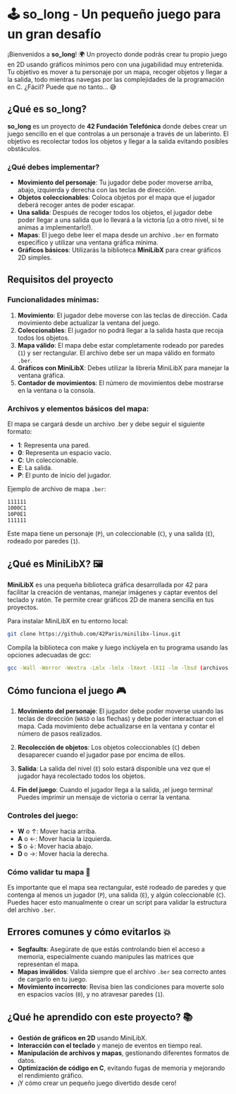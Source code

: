 # 🕹️ so_long - Un pequeño juego para un gran desafío

¡Bienvenidos a **so_long**! 🌍 Un proyecto donde podrás crear tu propio juego en 2D usando gráficos mínimos pero con una jugabilidad muy entretenida. Tu objetivo es mover a tu personaje por un mapa, recoger objetos y llegar a la salida, todo mientras navegas por las complejidades de la programación en C. ¿Fácil? Puede que no tanto... 😅

## ¿Qué es so_long?

**so_long** es un proyecto de **42 Fundación Telefónica** donde debes crear un juego sencillo en el que controlas a un personaje a través de un laberinto. El objetivo es recolectar todos los objetos y llegar a la salida evitando posibles obstáculos.

### ¿Qué debes implementar?

- **Movimiento del personaje**: Tu jugador debe poder moverse arriba, abajo, izquierda y derecha con las teclas de dirección.
- **Objetos coleccionables**: Coloca objetos por el mapa que el jugador deberá recoger antes de poder escapar.
- **Una salida**: Después de recoger todos los objetos, el jugador debe poder llegar a una salida que lo llevará a la victoria (¡o a otro nivel, si te animas a implementarlo!).
- **Mapas**: El juego debe leer el mapa desde un archivo `.ber` en formato específico y utilizar una ventana gráfica mínima.
- **Gráficos básicos**: Utilizarás la biblioteca **MiniLibX** para crear gráficos 2D simples.

## Requisitos del proyecto
### Funcionalidades mínimas:
1. **Movimiento**: El jugador debe moverse con las teclas de dirección. Cada movimiento debe actualizar la ventana del juego.
2. **Coleccionables**: El jugador no podrá llegar a la salida hasta que recoja todos los objetos.
3. **Mapa válido**: El mapa debe estar completamente rodeado por paredes (`1`) y ser rectangular. El archivo debe ser un mapa válido en formato `.ber`.
4. **Gráficos con MiniLibX**: Debes utilizar la librería MiniLibX para manejar la ventana gráfica.
5. **Contador de movimientos**: El número de movimientos debe mostrarse en la ventana o la consola.

### Archivos y elementos básicos del mapa:
El mapa se cargará desde un archivo .ber y debe seguir el siguiente formato:

- **1**: Representa una pared.
- **0**: Representa un espacio vacío.
- **C**: Un coleccionable.
- **E**: La salida.
- **P**: El punto de inicio del jugador.

Ejemplo de archivo de mapa `.ber`:

```
111111
1000C1
10P0E1
111111
```

Este mapa tiene un personaje (`P`), un coleccionable (`C`), y una salida (`E`), rodeado por paredes (`1`).

## ¿Qué es MiniLibX? 🖼️

**MiniLibX** es una pequeña biblioteca gráfica desarrollada por 42 para facilitar la creación de ventanas, manejar imágenes y captar eventos del teclado y ratón. Te permite crear gráficos 2D de manera sencilla en tus proyectos.

Para instalar MiniLibX en tu entorno local:

```bash
git clone https://github.com/42Paris/minilibx-linux.git
```
Compila la biblioteca con make y luego inclúyela en tu programa usando las opciones adecuadas de gcc:

```bash
gcc -Wall -Werror -Wextra -Lmlx -lmlx -lXext -lX11 -lm -lbsd (archivos .c) -o so_long
```

## Cómo funciona el juego 🎮

1. **Movimiento del personaje**: El jugador debe poder moverse usando las teclas de dirección (`WASD` o las flechas) y debe poder interactuar con el mapa. Cada movimiento debe actualizarse en la ventana y contar el número de pasos realizados. 

2. **Recolección de objetos**: Los objetos coleccionables (`C`) deben desaparecer cuando el jugador pase por encima de ellos.
 
3. **Salida**: La salida del nivel (`E`) solo estará disponible una vez que el jugador haya recolectado todos los objetos.
  
4. **Fin del juego**: Cuando el jugador llega a la salida, ¡el juego termina! Puedes imprimir un mensaje de victoria o cerrar la ventana.

### Controles del juego:
- **W** o ↑: Mover hacia arriba.
- **A** o ←: Mover hacia la izquierda.
- **S** o ↓: Mover hacia abajo.
- **D** o →: Mover hacia la derecha.

### Cómo validar tu mapa 📏
Es importante que el mapa sea rectangular, esté rodeado de paredes y que contenga al menos un jugador (`P`), una salida (`E`), y algún coleccionable (`C`). Puedes hacer esto manualmente o crear un script para validar la estructura del archivo `.ber`.

## Errores comunes y cómo evitarlos 💥

- **Segfaults**: Asegúrate de que estás controlando bien el acceso a memoria, especialmente cuando manipules las matrices que representan el mapa.
- **Mapas inválidos**: Valida siempre que el archivo `.ber` sea correcto antes de cargarlo en tu juego.
- **Movimiento incorrecto**: Revisa bien las condiciones para moverte solo en espacios vacíos (`0`), y no atravesar paredes (`1`).

## ¿Qué he aprendido con este proyecto? 📚

- **Gestión de gráficos en 2D** usando MiniLibX.
- **Interacción con el teclado** y manejo de eventos en tiempo real.
- **Manipulación de archivos y mapas**, gestionando diferentes formatos de datos.
- **Optimización de código en C**, evitando fugas de memoria y mejorando el rendimiento gráfico.
- ¡Y cómo crear un pequeño juego divertido desde cero!





